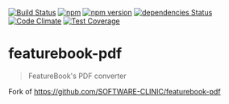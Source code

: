 [![Build Status](https://github.com/jkroepke/featurebook-js/workflows/ci/badge.svg)](https://github.com/jkroepke/featurebook-js)
[![npm](https://img.shields.io/npm/dw/@jkroepke/featurebook-pdf)](https://www.npmjs.com/package/@jkroepke/featurebook-pdf)
[![npm version](https://img.shields.io/npm/v/@jkroepke/featurebook-pdf)](https://www.npmjs.com/package/@jkroepke/featurebook-pdf)
[![dependencies Status](https://david-dm.org/jkroepke/featurebook-js/status.svg?path=packages/featurebook-pdf)](https://david-dm.org/jkroepke/featurebook-js?path=packages/featurebook-pdf)
[![Code Climate](https://codeclimate.com/github/jkroepke/featurebook-js-pdf/badges/gpa.svg)](https://codeclimate.com/github/jkroepke/featurebook-js-pdf)
[![Test Coverage](https://codeclimate.com/github/jkroepke/featurebook-js-pdf/badges/coverage.svg)](https://codeclimate.com/github/jkroepke/featurebook-js-pdf/coverage)

# featurebook-pdf

> FeatureBook's PDF converter

Fork of https://github.com/SOFTWARE-CLINIC/featurebook-pdf
